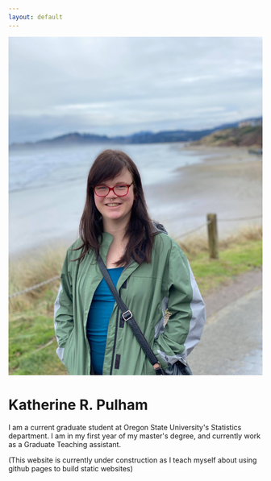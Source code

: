 ```yaml
---
layout: default
---
```


![portrait](https://github.com/krosepulham/krosepulham.github.io/blob/master/newportrait.jpg)

# Katherine R. Pulham

I am a current graduate student at Oregon State University's Statistics department. I am in my first year of my master's degree, and currently work as a Graduate Teaching assistant. 

(This website is currently under construction as I teach myself about using github pages to build static websites)
